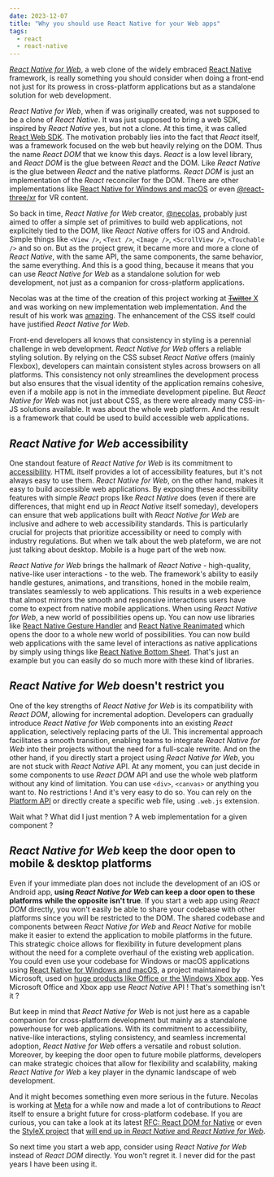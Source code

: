 ```yaml
---
date: 2023-12-07
title: "Why you should use React Native for your Web apps"
tags:
  - react
  - react-native
---
```


[_React Native for Web_](https://necolas.github.io/react-native-web/), a web
clone of the widely embraced [React Native](https://reactnative.dev) framework,
is really something you should consider when doing a front-end not just for its
prowess in cross-platform applications but as a standalone solution for web
development.

_React Native for Web_, when if was originally created, was not supposed to be a
clone of _React Native_. It was just supposed to bring a web SDK, inspired by
_React Native_ yes, but not a clone. At this time, it was called
[React Web SDK](https://github.com/necolas/react-native-web/commit/e34820c11c82417f673103c2d67ecd19e26f0193).
The motivation probably lies into the fact that _React_ itself, was a framework
focused on the web but heavily relying on the DOM. Thus the name _React DOM_
that we know this days. _React_ is a low level library, and _React DOM_ is the
glue between _React_ and the DOM. Like _React Native_ is the glue between
_React_ and the native platforms. _React DOM_ is just an implementation of the
_React_ reconciler for the DOM. There are other implementations like
[React Native for Windows and macOS](https://microsoft.github.io/react-native-windows/)
or even [@react-three/xr](https://github.com/pmndrs/react-xr) for VR content.

So back in time, _React Native for Web_ creator,
[@necolas](https://github.com/necolas), probably just aimed to offer a simple
set of primitives to build web applications, not explicitely tied to the DOM,
like _React Native_ offers for iOS and Android. Simple things like `<View />`,
`<Text />`, `<Image />`, `<ScrollView />`, `<Touchable />` and so on. But as the
project grew, it became more and more a clone of _React Native_, with the same
API, the same components, the same behavior, the same everything. And this is a
good thing, because it means that you can use _React Native for Web_ as a
standalone solution for web development, not just as a companion for
cross-platform applications.

Necolas was at the time of the creation of this project working at
[~~Twitter~~ X](https://twitter.com/) and was working on new implementation web
implementation. And the result of his work was
[amazing](https://twitter.com/necolas/status/1058949372837122048). The
enhancement of the CSS itself could have justified _React Native for Web_.

Front-end developers all knows that consistency in styling is a perennial
challenge in web development. _React Native for Web_ offers a reliable styling
solution. By relying on the CSS subset _React Native_ offers (mainly Flexbox),
developers can maintain consistent styles across browsers on all platforms. This
consistency not only streamlines the development process but also ensures that
the visual identity of the application remains cohesive, even if a mobile app is
not in the immediate development pipeline. But _React Native for Web_ was not
just about CSS, as there were already many CSS-in-JS solutions available. It was
about the whole web platform. And the result is a framework that could be used
to build accessible web applications.

## _React Native for Web_ accessibility

One standout feature of _React Native for Web_ is its commitment to
[accessibility](https://necolas.github.io/react-native-web/docs/accessibility/).
HTML itself provides a lot of accessibility features, but it's not always easy
to use them. _React Native for Web_, on the other hand, makes it easy to build
accessible web applications. By exposing these accessibility features with
simple _React_ props like _React Native_ does (even if there are differences,
that might end up in _React Native_ itself someday), developers can ensure that
web applications built with _React Native for Web_ are inclusive and adhere to
web accessibility standards. This is particularly crucial for projects that
prioritize accessibility or need to comply with industry regulations. But when
we talk about the web plateform, we are not just talking about desktop. Mobile
is a huge part of the web now.

_React Native for Web_ brings the hallmark of _React Native_ - high-quality,
native-like user interactions - to the web. The framework's ability to easily
handle gestures, animations, and transitions, honed in the mobile realm,
translates seamlessly to web applications. This results in a web experience that
almost mirrors the smooth and responsive interactions users have come to expect
from native mobile applications. When using _React Native for Web_, a new world
of possibilities opens up. You can now use libraries like
[React Native Gesture Handler](https://docs.swmansion.com/react-native-gesture-handler/)
and
[React Native Reanimated](https://docs.swmansion.com/react-native-reanimated/)
which opens the door to a whole new world of possibilities. You can now build
web applications with the same level of interactions as native applications by
simply using things like
[React Native Bottom Sheet](https://github.com/gorhom/react-native-bottom-sheet).
That's just an example but you can easily do so much more with these kind of
libraries.

## _React Native for Web_ doesn't restrict you

One of the key strengths of _React Native for Web_ is its compatibility with
_React DOM_, allowing for incremental adoption. Developers can gradually
introduce _React Native for Web_ components into an existing _React_
application, selectively replacing parts of the UI. This incremental approach
facilitates a smooth transition, enabling teams to integrate _React Native for
Web_ into their projects without the need for a full-scale rewrite. And on the
other hand, if you directly start a project using _React Native for Web_, you
are not stuck with _React Native_ API. At any moment, you can just decide in
some components to use _React DOM_ API and use the whole web platform without
any kind of limitation. You can use `<div>`, `<canvas>` or anything you want to.
No restrictions ! And it's very easy to do so. You can rely on the
[Platform API](https://reactnative.dev/docs/platform) or directly create a
specific web file, using `.web.js` extension.

Wait what ? What did I just mention ? A web implementation for a given component
?

## _React Native for Web_ keep the door open to mobile & desktop platforms

Even if your immediate plan does not include the development of an iOS or
Android app, **using _React Native for Web_ can keep a door open to these
platforms while the opposite isn't true**. If you start a web app using _React
DOM_ directly, you won't easily be able to share your codebase with other
platforms since you will be restricted to the DOM. The shared codebase and
components between _React Native for Web_ and _React Native_ for mobile make it
easier to extend the application to mobile platforms in the future. This
strategic choice allows for flexibility in future development plans without the
need for a complete overhaul of the existing web application. You could even use
your codebase for Windows or macOS applications using
[React Native for Windows and macOS](https://microsoft.github.io/react-native-windows/),
a project maintained by Microsoft, used on
[huge products like Office or the Windows Xbox app](https://microsoft.github.io/react-native-windows/resources-showcase).
Yes Microsoft Office and Xbox app use _React Native_ API ! That's something
isn't it ?

But keep in mind that _React Native for Web_ is not just here as a capable
companion for cross-platform development but mainly as a standalone powerhouse
for web applications. With its commitment to accessibility, native-like
interactions, styling consistency, and seamless incremental adoption, _React
Native for Web_ offers a versatile and robust solution. Moreover, by keeping the
door open to future mobile platforms, developers can make strategic choices that
allow for flexibility and scalability, making _React Native for Web_ a key
player in the dynamic landscape of web development.

And it might becomes something even more serious in the future. Necolas is
working at [Meta](https://www.meta.com) for a while now and made a lot of
contributions to _React_ itself to ensure a bright future for cross-platform
codebase. If you are curious, you can take a look at its latest
[RFC: React DOM for Native](https://github.com/react-native-community/discussions-and-proposals/pull/496)
or even the [StyleX project](https://stylexjs.com/blog/introducing-stylex) that
[will end up in _React Native_ and _React Native for Web_](https://www.threads.net/@nicolas.img/post/C0fxzFuL4gp).

So next time you start a web app, consider using _React Native for Web_ instead
of _React DOM_ directly. You won't regret it. I never did for the past years I
have been using it.
